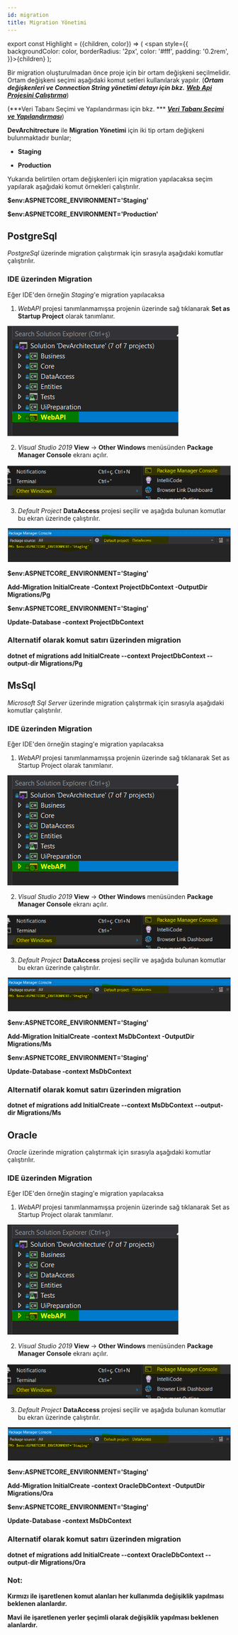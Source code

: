 ```yaml
---
id: migration
title: Migration Yönetimi
---
```


export const Highlight = ({children, color}) => ( <span style={{
      backgroundColor: color,
      borderRadius: '2px',
      color: '#fff',
      padding: '0.2rem',
    }}>{children}</span> );



Bir migration oluşturulmadan önce proje için bir ortam değişkeni
seçilmelidir. Ortam değişkeni seçimi aşağıdaki komut setleri
kullanılarak yapılır. (***Ortam değişkenleri ve Connection String yönetimi detayı için bkz.*** [***Web Api Projesini Çalıştırma***](projecalistirmawebapi))

(***Veri Tabanı Seçimi ve Yapılandırması için bkz. *** [***Veri Tabanı Seçimi ve Yapılandırması***](veritabanisecimi))

**DevArchitrecture** ile **Migration Yönetimi** için iki tip ortam değişkeni bulunmaktadır bunlar;

-   **Staging**

-   **Production**

Yukarıda belirtilen ortam değişkenleri için migration yapılacaksa seçim
yapılarak aşağıdaki komut örnekleri çalıştırılır.

**$env:ASPNETCORE_ENVIRONMENT=<Highlight color="#FF0000">'Staging'</Highlight>**

**$env:ASPNETCORE_ENVIRONMENT=<Highlight color="#FF0000">'Production'</Highlight>**

## PostgreSql

*PostgreSql* üzerinde migration çalıştırmak için sırasıyla aşağıdaki
komutlar çalıştırılır.

### IDE üzerinden Migration

Eğer IDE'den örneğin *Staging*'e migration yapılacaksa

1. *WebAPI* projesi tanımlanmamışsa projenin üzerinde sağ tıklanarak **Set as Startup Project** olarak tanımlanır.

![](./media/image29.png)

2. *Visual Studio 2019* **View** -> **Other Windows** menüsünden **Package Manager Console** ekranı açılır.

![](./media/image27.png)

3. *Default Project* **DataAccess** projesi seçilir ve aşağıda bulunan komutlar bu ekran üzerinde çalıştırılır.

![](./media/image28.png) 

**$env:ASPNETCORE_ENVIRONMENT=<Highlight color="#2962FF">'Staging'</Highlight>**

**Add-Migration <Highlight color="#FF0000">InitialCreate</Highlight> -Context ProjectDbContext -OutputDir
Migrations/Pg**

**$env:ASPNETCORE_ENVIRONMENT=<Highlight color="#2962FF">'Staging'</Highlight>**

**Update-Database -context ProjectDbContext**

### Alternatif olarak komut satırı üzerinden migration

**dotnet ef migrations add <Highlight color="#FF0000">InitialCreate</Highlight> \--context ProjectDbContext
\--output-dir Migrations/Pg**



## MsSql

*Microsoft Sql Server* üzerinde migration çalıştırmak için sırasıyla
aşağıdaki komutlar çalıştırılır.

### IDE üzerinden Migration

Eğer IDE'den örneğin staging'e migration yapılacaksa

1. *WebAPI* projesi tanımlanmamışsa projenin üzerinde sağ tıklanarak Set as Startup Project olarak tanımlanır.

![](./media/image29.png)

2. *Visual Studio 2019* **View** -> **Other Windows** menüsünden **Package Manager Console** ekranı açılır.

![](./media/image27.png)

3. *Default Project* **DataAccess** projesi seçilir ve aşağıda bulunan komutlar bu ekran üzerinde çalıştırılır.

![](./media/image28.png) 

**$env:ASPNETCORE_ENVIRONMENT=<Highlight color="#2962FF">'Staging'</Highlight>**

**Add-Migration <Highlight color="#FF0000">InitialCreate</Highlight> -context MsDbContext -OutputDir
Migrations/Ms**

**$env:ASPNETCORE_ENVIRONMENT=<Highlight color="#2962FF">'Staging'</Highlight>**

**Update-Database -context MsDbContext**

### Alternatif olarak komut satırı üzerinden migration

**dotnet ef migrations add <Highlight color="#FF0000">InitialCreate</Highlight> \--context MsDbContext
\--output-dir Migrations/Ms**

## Oracle

*Oracle* üzerinde migration çalıştırmak için sırasıyla
aşağıdaki komutlar çalıştırılır.

### IDE üzerinden Migration

Eğer IDE'den örneğin staging'e migration yapılacaksa

1. *WebAPI* projesi tanımlanmamışsa projenin üzerinde sağ tıklanarak Set as Startup Project olarak tanımlanır.

![](./media/image29.png)

2. *Visual Studio 2019* **View** -> **Other Windows** menüsünden **Package Manager Console** ekranı açılır.

![](./media/image27.png)

3. *Default Project* **DataAccess** projesi seçilir ve aşağıda bulunan komutlar bu ekran üzerinde çalıştırılır.

![](./media/image28.png) 

**$env:ASPNETCORE_ENVIRONMENT=<Highlight color="#2962FF">'Staging'</Highlight>**

**Add-Migration <Highlight color="#FF0000">InitialCreate</Highlight> -context OracleDbContext -OutputDir
Migrations/Ora**

**$env:ASPNETCORE_ENVIRONMENT=<Highlight color="#2962FF">'Staging'</Highlight>**

**Update-Database -context MsDbContext**

### Alternatif olarak komut satırı üzerinden migration

**dotnet ef migrations add <Highlight color="#FF0000">InitialCreate</Highlight> \--context OracleDbContext
\--output-dir Migrations/Ora**

### Not:

**<Highlight color="#FF0000">Kırmızı</Highlight> ile işaretlenen komut alanları her kullanımda değişiklik yapılması beklenen alanlardır.**


**<Highlight color="#2962FF">Mavi</Highlight> ile işaretlenen yerler şeçimli olarak değişiklik yapılması beklenen alanlardır.**
